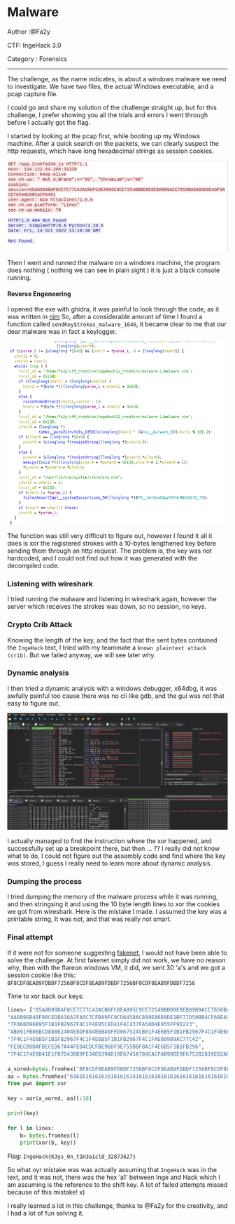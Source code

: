 # Malware

Author :@Fa2y

CTF: IngeHack 3.0

Category : Forensics

---

The challenge, as the name indicates, is about a windows malware we need to investigate.
We have two files, the actual Windows executable, and a pcap capture file.

I could go and share my solution of the challenge straight up, but for this challenge, I prefer showing you all the trials and errors I went through before I actually got the flag.

I started by looking at the pcap first, while booting up my Windows machine.
After a quick search on the packets, we can clearly suspect the http requests, which have long hexadecimal strings as session cookies.

![packet](img/packet.png)

Then I went and runned the malware on a windows machine, the program does nothing ( nothing we can see in plain sight ) it is just a black console running.

#### Reverse Engeneering

I opened the exe with ghidra, it was painful to look through the code, as it was written in [nim](https://nim-lang.org)
So, after a considerable amount of time I found a function called `sendKeyStrokes_malware_1646`, it became clear to me that our dear malware was in fact a keylogger.

![ghidra](img/ghidra.png)

The function was still very difficult to figure out, however I found it all it does is xor the registered strokes with a 10-bytes lengthened key before sending them through an http request.
The problem is, the key was not hardcoded, and I could not find out how it was generated with the decompiled code.

### Listening with wireshark

I tried running the malware and listening in wireshark again, however the server which receives the strokes was down, so no session, no keys.

### Crypto Crib Attack

Knowing the length of the key, and the fact that the sent bytes contained the `IngeHack` text, I tried with my teammate a `known plaintext attack (crib)`.
But we failed anyway, we will see later why.

### Dynamic analysis

I then tried a dynamic analysis with a windows debugger, x64dbg, it was awfully painful too cause there was no cli like gdb, and the gui was not that easy to figure out.

![xdbg](img/xdbg.png)

I actually managed to find the instruction where the xor happened, and successfully set up a breakpoint there, but then ... ??
I really did not know what to do, I could not figure out the assembly code and find where the key was stored, I guess I really need to learn more about dynamic analysis.

### Dumping the process

I tried dumping the memory of the malware process while it was running, and then stringsing it and using the 10 byte length lines to xor the cookies we got from wireshark.
Here is the mistake I made. I assumed the key was a printable string, It was not, and that was really not smart.

### Final attempt

If it were not for someone suggesting [fakenet](https://github.com/mandiant/flare-fakenet-ng), I would not have been able to solve the challenge.
At first fakenet simply did not work, we have no reason why, then with the flareon windows VM, it did, we sent 30 'a's and we got a session cookie like this:
`BF8CDF8EAB9FDBDF7256BF8CDF8EAB9FDBDF7256BF8CDF8EAB9FDBDF7256`

Time to xor back our keys:

```python
lines= ["85A8D09BAF8CE7C77C42ACB6FC8EA995C9CE7254BBB09E8EB89B9ACC7656BA84D088EA9F9ACD7654AC88CACFA491",
"AA889EB48F90CEDB616A7FA0C7CFBA9FC9CD6458AC899E86B9DE1BF77D50BB4CF68EA995",
"7FA68D96B95F1B1FB2967F4C1F4E95CED41F4C437FA58D4E955FF9D223",
"AB891FB06BCD88862404E8DF894E6BA5FFD06752ACB01F4E6B5F1B1FB2967F4C1F4E6B",
"7F4C1F4E6B5F1B1FB2967F4C1F4E6B5F1B1FB2967F4C1FAEB89B9AC77C42",
"FE9ECB9DAFDECED67A44FE84CDCFBE96DF9E755BBF8A1F4E6B5F1B1FB296",
"7F4C1F4E6B41E1FB7D43BB9FE34E839AD19E6745A784CACFAB90DE9E6752B2819E82AFDE"]

a_xored=bytes.fromhex("BF8CDF8EAB9FDBDF7256BF8CDF8EAB9FDBDF7256BF8CDF8EAB9FDBDF7256")
aa = bytes.fromhex("616161616161616161616161616161616161616161616161616161616161") 
from pwn import xor

key = xor(a_xored, aa)[:10]

print(key)	

for l in lines:
	b= bytes.fromhex(l)
	print(xor(b, key))
```

Flag: `IngeHack{K3ys_0n_t1H3a1cl0_32873627}`

So what oyr mistake was was actually assuming that `IngeHack` was in the text, and it was not, there was the hex ‘a1’ between Inge and Hack which I am assuming is the reference to the shift key.
A lot of failed attempts missed because of this mistake! x)

I really learned a lot in this challenge, thanks to @Fa2y for the creativity, and I had a lot of fun solving it.
